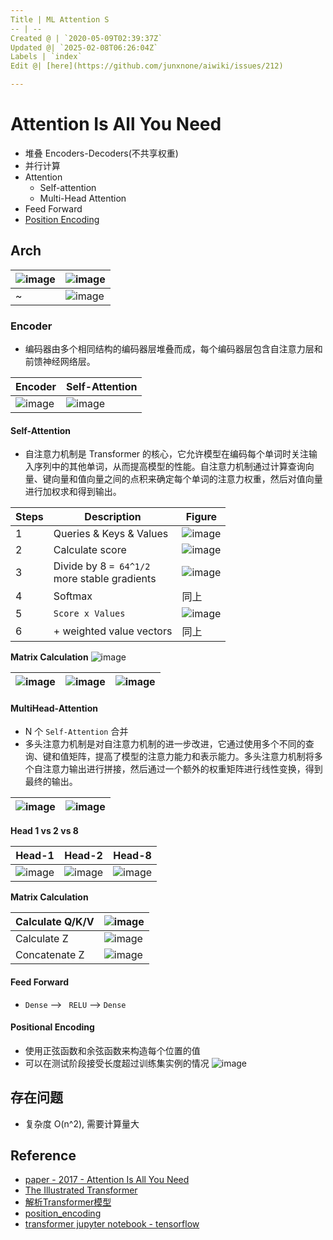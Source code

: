 ```yaml
---
Title | ML Attention S
-- | --
Created @ | `2020-05-09T02:39:37Z`
Updated @| `2025-02-08T06:26:04Z`
Labels | `index`
Edit @| [here](https://github.com/junxnone/aiwiki/issues/212)

---
```

# Attention Is All You Need


- 堆叠 Encoders-Decoders(不共享权重)
- 并行计算
- Attention
  - Self-attention
  - Multi-Head Attention
- Feed Forward
- [Position Encoding](/0213_ML_Attention_PE)

## Arch

![image](https://user-images.githubusercontent.com/2216970/106077575-c1b1dd00-614c-11eb-9801-1908bf51aa3b.png) | ![image](https://user-images.githubusercontent.com/2216970/106077653-e27a3280-614c-11eb-9751-0058cbefabd9.png) 
-- | --
~ |  ![image](https://user-images.githubusercontent.com/2216970/81461947-d7a7f800-91e1-11ea-9cf6-d9f6bb408517.png)

### Encoder

- 编码器由多个相同结构的编码器层堆叠而成，每个编码器层包含自注意力层和前馈神经网络层。

Encoder | Self-Attention
-- | --
![image](https://user-images.githubusercontent.com/2216970/105963885-7cde6580-60bc-11eb-8c30-c9dbfbd24197.png) | ![image](https://user-images.githubusercontent.com/2216970/106080333-ce84ff80-6151-11eb-8c99-2dfaf5c057c2.png)

#### Self-Attention
- 自注意力机制是 Transformer 的核心，它允许模型在编码每个单词时关注输入序列中的其他单词，从而提高模型的性能。自注意力机制通过计算查询向量、键向量和值向量之间的点积来确定每个单词的注意力权重，然后对值向量进行加权求和得到输出。


Steps | Description | Figure 
--- | -- | -- 
1 | Queries & Keys & Values |  ![image](https://user-images.githubusercontent.com/2216970/106080866-dabd8c80-6152-11eb-9ee9-303e7aacdbe7.png) 
2 | Calculate score | ![image](https://user-images.githubusercontent.com/2216970/106080912-f0cb4d00-6152-11eb-8b40-34f370a25772.png)
3  | Divide by 8 `= 64^1/2`  <br>more stable gradients |  ![image](https://user-images.githubusercontent.com/2216970/106081170-6505f080-6153-11eb-9cf6-8021b1e84100.png)
4 | Softmax  | 同上
5 |  `Score x Values` |  ![image](https://user-images.githubusercontent.com/2216970/106082015-e8741180-6154-11eb-8b62-13768d27291e.png)
6 |  + weighted value vectors | 同上 

**Matrix Calculation**
![image](https://user-images.githubusercontent.com/2216970/106255109-8bf81b80-6254-11eb-9d1d-70af1ec9c256.png)

![image](https://user-images.githubusercontent.com/2216970/106255072-7da9ff80-6254-11eb-8c7e-1aee3205c716.png) |  ![image](https://user-images.githubusercontent.com/2216970/106083509-9680bb00-6157-11eb-88b0-08d7f202d8cf.png) | ![image](https://user-images.githubusercontent.com/2216970/106083592-b7491080-6157-11eb-8fa2-4f2cb286baa7.png)
-- | -- | --

#### MultiHead-Attention
- N 个 `Self-Attention` 合并
- 多头注意力机制是对自注意力机制的进一步改进，它通过使用多个不同的查询、键和值矩阵，提高了模型的注意力能力和表示能力。多头注意力机制将多个自注意力输出进行拼接，然后通过一个额外的权重矩阵进行线性变换，得到最终的输出。

![image](https://user-images.githubusercontent.com/2216970/106083990-61c13380-6158-11eb-8495-3a5905863bc1.png) | ![image](https://user-images.githubusercontent.com/2216970/106420747-3dd25a80-6496-11eb-84b3-0968b8a0fe0a.png)
-- | --


**Head 1 vs 2 vs 8**

Head-1 | Head-2 | Head-8
-- | -- | --
![image](https://user-images.githubusercontent.com/2216970/106080333-ce84ff80-6151-11eb-8c99-2dfaf5c057c2.png) |  ![image](https://user-images.githubusercontent.com/2216970/106084134-afd63700-6158-11eb-960b-8cc3bc09fe28.png) | ![image](https://user-images.githubusercontent.com/2216970/106084251-f2980f00-6158-11eb-8622-4d1d18d0c351.png)


**Matrix Calculation**

Calculate Q/K/V | ![image](https://user-images.githubusercontent.com/2216970/106083787-0e4ee580-6158-11eb-8d77-0ef7f9ae1888.png) 
-- | --
Calculate Z | ![image](https://user-images.githubusercontent.com/2216970/106083796-1149d600-6158-11eb-8a09-8697ed93661a.png) 
Concatenate Z | ![image](https://user-images.githubusercontent.com/2216970/106083802-160e8a00-6158-11eb-8149-7334befaba04.png)

#### Feed Forward
- `Dense` --> ` RELU` --> `Dense`

#### Positional Encoding
- 使用正弦函数和余弦函数来构造每个位置的值
- 可以在测试阶段接受长度超过训练集实例的情况
![image](https://user-images.githubusercontent.com/2216970/106259242-eba4f580-6259-11eb-937f-2ccfb83c4744.png)


## 存在问题
- 复杂度 O(n^2), 需要计算量大


## Reference
- [paper - 2017 - Attention Is All You Need](https://arxiv.org/pdf/1706.03762.pdf)
- [The Illustrated Transformer](http://jalammar.github.io/illustrated-transformer/)
- [解析Transformer模型](https://mp.weixin.qq.com/s/kjLFPyTb7pal7oorX3ejkw)
- [position_encoding](https://github.com/tensorflow/examples/blob/master/community/en/position_encoding.ipynb)
- [transformer jupyter notebook - tensorflow](https://github.com/tensorflow/docs/blob/master/site/en/tutorials/text/transformer.ipynb)



